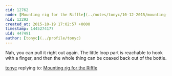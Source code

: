 ```yaml
---
cid: 12762
node: [Mounting rig for the Riffle](../notes/tonyc/10-12-2015/mounting-rig-for-the-riffle)
nid: 12292
created_at: 2015-10-19 17:02:57 +0000
timestamp: 1445274177
uid: 447491
author: [tonyc](../profile/tonyc)
---
```


Nah, you can pull it right out again. The little loop part is reachable to hook with a finger, and then the whole thing can be coaxed back out of the bottle.

[tonyc](../profile/tonyc) replying to: [Mounting rig for the Riffle](../notes/tonyc/10-12-2015/mounting-rig-for-the-riffle)

